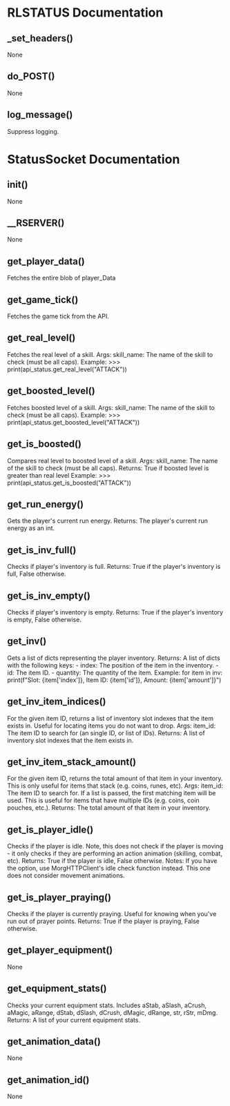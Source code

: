 # RLSTATUS Documentation

## _set_headers()

None

## do_POST()

None

## log_message()

Suppress logging.

# StatusSocket Documentation

## __init__()

None

## __RSERVER()

None

## get_player_data()

Fetches the entire blob of player_Data

## get_game_tick()

Fetches the game tick from the API.

## get_real_level()

Fetches the real level of a skill.
Args:
    skill_name: The name of the skill to check (must be all caps).
Example:
    >>> print(api_status.get_real_level("ATTACK"))

## get_boosted_level()

Fetches boosted level of a skill.
Args:
    skill_name: The name of the skill to check (must be all caps).
Example:
    >>> print(api_status.get_boosted_level("ATTACK"))

## get_is_boosted()

Compares real level to boosted level of a skill.
Args:
    skill_name: The name of the skill to check (must be all caps).
Returns:
    True if boosted level is greater than real level
Example:
    >>> print(api_status.get_is_boosted("ATTACK"))

## get_run_energy()

Gets the player's current run energy.
Returns:
        The player's current run energy as an int.

## get_is_inv_full()

Checks if player's inventory is full.
Returns:
        True if the player's inventory is full, False otherwise.

## get_is_inv_empty()

Checks if player's inventory is empty.
Returns:
        True if the player's inventory is empty, False otherwise.

## get_inv()

Gets a list of dicts representing the player inventory.
Returns:
        A list of dicts with the following keys:
                - index: The position of the item in the inventory.
                - id: The item ID.
                - quantity: The quantity of the item.
Example:
        for item in inv:
                print(f"Slot: {item['index']}, Item ID: {item['id']}, Amount: {item['amount']}")

## get_inv_item_indices()

For the given item ID, returns a list of inventory slot indexes that the item exists in.
Useful for locating items you do not want to drop.
Args:
        item_id: The item ID to search for (an single ID, or list of IDs).
Returns:
        A list of inventory slot indexes that the item exists in.

## get_inv_item_stack_amount()

For the given item ID, returns the total amount of that item in your inventory.
This is only useful for items that stack (e.g. coins, runes, etc).
Args:
        item_id: The item ID to search for. If a list is passed, the first matching item will be used.
                 This is useful for items that have multiple IDs (e.g. coins, coin pouches, etc.).
Returns:
        The total amount of that item in your inventory.

## get_is_player_idle()

Checks if the player is idle. Note, this does not check if the player is moving - it only
checks if they are performing an action animation (skilling, combat, etc).
Returns:
        True if the player is idle, False otherwise.
Notes:
        If you have the option, use MorgHTTPClient's idle check function instead. This one
        does not consider movement animations.

## get_is_player_praying()

Checks if the player is currently praying. Useful for knowing when you've run out of prayer points.
Returns:
        True if the player is praying, False otherwise.

## get_player_equipment()

None

## get_equipment_stats()

Checks your current equipment stats. Includes aStab, aSlash, aCrush, aMagic, aRange,
dStab, dSlash, dCrush, dMagic, dRange, str, rStr, mDmg.
Returns:
        A list of your current equipment stats.

## get_animation_data()

None

## get_animation_id()

None
